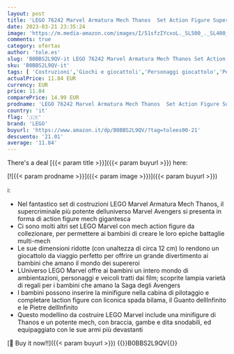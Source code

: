 ```yaml
---
layout: post
title: 'LEGO 76242 Marvel Armatura Mech Thanos  Set Action Figure Supereroe Avengers  Modellino da Costruire con Guanto dell Infinito  Giochi per Bambini'
date: 2023-03-21 23:35:24
image: 'https://m.media-amazon.com/images/I/51sfzIYcxoL._SL500_._SL400_.jpg'
comments: true
category: ofertas
author: 'tole.es'
slug: 'B0BBS2L9QV-it LEGO 76242 Marvel Armatura Mech Thanos Set Action Figure...'
sku: 'B0BBS2L9QV-it'
tags: [ 'Costruzioni','Giochi e giocattoli','Personaggi giocattolo','Personaggi giocattolo dazione','Set di costruzioni giocattolo','lego','🇮🇹', ]
actualPrice: 11.84 EUR
currency: EUR
price: 11.84
comparePrice: 14.99 EUR
prodname: 'LEGO 76242 Marvel Armatura Mech Thanos  Set Action Figure Supereroe Avengers  Modellino da Costruire con Guanto dell Infinito  Giochi per Bambini'
country: 'it'
flag: '🇮🇹'
brand: 'LEGO'
buyurl: 'https://www.amazon.it/dp/B0BBS2L9QV/?tag=tolees00-21'
descuento: '21.01'
average: '11.84'
---
```


There's a deal [{{< param title >}}]({{< param buyurl >}})  here:

[![{{< param prodname >}}]({{< param image >}})]({{< param buyurl >}})

ℹ️:

- Nel fantastico set di costruzioni LEGO Marvel Armatura Mech Thanos, il supercriminale più potente delluniverso Marvel Avengers si presenta in forma di action figure mech gigantesca
- Ci sono molti altri set LEGO Marvel con mech action figure da collezionare, per permettere ai bambini di creare le loro epiche battaglie multi-mech
- Le sue dimensioni ridotte (con unaltezza di circa 12 cm) lo rendono un giocattolo da viaggio perfetto per offrire un grande divertimento ai bambini che amano il mondo dei supereroi
- LUniverso LEGO Marvel offre ai bambini un intero mondo di ambientazioni, personaggi e veicoli tratti dai film; scoprite lampia varietà di regali per i bambini che amano la Saga degli Avengers
- I bambini possono inserire la minifigure nella cabina di pilotaggio e completare laction figure con liconica spada bilama, il Guanto dellInfinito e le Pietre dellInfinito
- Questo modellino da costruire LEGO Marvel include una minifigure di Thanos e un potente mech, con braccia, gambe e dita snodabili, ed equipaggiato con le sue armi più devastanti

[🛒 Buy it now!!]({{< param buyurl >}})
{{<world>}}B0BBS2L9QV{{</world>}}
